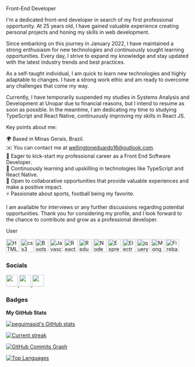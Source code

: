 Front-End Developer

I'm a dedicated front-end developer in search of my first professional opportunity. At 25 years old, I have gained valuable experience creating personal projects and honing my skills in web development.

Since embarking on this journey in January 2022, I have maintained a strong enthusiasm for new technologies and continuously sought learning opportunities. Every day, I strive to expand my knowledge and stay updated with the latest industry trends and best practices.

As a self-taught individual, I am quick to learn new technologies and highly adaptable to changes. I have a strong work ethic and am ready to overcome any challenges that come my way.

Currently, I have temporarily suspended my studies in Systems Analysis and Development at Unopar due to financial reasons, but I intend to resume as soon as possible. In the meantime, I am dedicating my time to studying TypeScript and React Native, continuously improving my skills in React JS.

Key points about me:

🌍 Based in Minas Gerais, Brazil.<br>
✉️ You can contact me at wellingtoneduardo16@outlook.com.<br>
🚀 Eager to kick-start my professional career as a Front End Software Developer.<br>
🧠 Continuously learning and upskilling in technologies like TypeScript and React Native.<br>
🤝 Open to collaborative opportunities that provide valuable experiences and make a positive impact.<br>
⚡ Passionate about sports, football being my favorite.<br>

I am available for interviews or any further discussions regarding potential opportunities. Thank you for considering my profile, and I look forward to the chance to contribute and grow as a professional developer.





User
<p align="left">
  <a href="https://developer.mozilla.org/en-US/docs/Glossary/HTML5" target="_blank" rel="noreferrer"><img src="https://raw.githubusercontent.com/danielcranney/readme-generator/main/public/icons/skills/html5-colored.svg" width="36" height="36" alt="HTML5" /></a>
  <a href="https://developer.mozilla.org/pt-BR/docs/Web/CSS" target="_blank" rel="noreferrer"><img src="https://cdn.simpleicons.org/css3/#1572B6" width="36" height="36"   alt="css3"  /></a> 
  <a href="https://getbootstrap.com/" target="_blank" rel="noreferrer"><img src="https://cdn.simpleicons.org/bootstrap/#7952B3" width="36" height="36"   alt="Bootstrap"  /></a>
<a href="https://developer.mozilla.org/en-US/docs/Web/JavaScript" target="_blank" rel="noreferrer"><img src="https://raw.githubusercontent.com/danielcranney/readme-generator/main/public/icons/skills/javascript-colored.svg" width="36" height="36" alt="Javascript" /></a>
<a href="https://reactjs.org/" target="_blank" rel="noreferrer"><img src="https://raw.githubusercontent.com/danielcranney/readme-generator/main/public/icons/skills/react-colored.svg" width="36" height="36" alt="React" /></a>
<a href="https://redux.js.org/" target="_blank" rel="noreferrer"><img src="https://raw.githubusercontent.com/danielcranney/readme-generator/main/public/icons/skills/redux-colored.svg" width="36" height="36" alt="Redux" /></a>
<a href="https://nodejs.org/en/" target="_blank" rel="noreferrer"><img src="https://raw.githubusercontent.com/danielcranney/readme-generator/main/public/icons/skills/nodejs-colored.svg" width="36" height="36" alt="NodeJS" /></a>
<a href="https://expressjs.com/" target="_blank" rel="noreferrer"><img src="https://raw.githubusercontent.com/danielcranney/readme-generator/main/public/icons/skills/express-colored-dark.svg" width="36" height="36" alt="Express" /></a>
<a href="https://www.electronjs.org/" target="_blank" rel="noreferrer"><img src="https://cdn.simpleicons.org/electron/#47848F" width="36" height="36"   alt="Electron"  /></a>
<a href="https://jquery.com/" target="_blank" rel="noreferrer"><img src="https://cdn.simpleicons.org/jquery/#0769AD" width="36" height="36"   alt="jquery"  /></a>
<a href="https://www.mongodb.com/" target="_blank" rel="noreferrer"><img src="https://raw.githubusercontent.com/danielcranney/readme-generator/main/public/icons/skills/mongodb-colored.svg" width="36" height="36" alt="MongoDB" /></a>
<a href="https://firebase.google.com/" target="_blank" rel="noreferrer"><img src="https://cdn.simpleicons.org/firebase/#FFCA28" width="36" height="36"   alt="Firebase"  /></a>
</p>

### Socials

<p align="left">
  <a href="https://discord.com/users/661437172699889684" target="_blank" rel="noreferrer"><img src="https://raw.githubusercontent.com/danielcranney/readme-generator/main/public/icons/socials/discord.svg" width="32" height="32" />
  </a> <a href="https://github.com/WellingtonEduardo" target="_blank" rel="noreferrer"><img src="https://raw.githubusercontent.com/danielcranney/readme-generator/main/public/icons/socials/github-dark.svg" width="32" height="32" />
 </a> <a href="https://www.linkedin.com/in/wellington-eduardo/" target="_blank" rel="noreferrer"><img src="https://raw.githubusercontent.com/danielcranney/readme-generator/main/public/icons/socials/linkedin.svg" width="32" height="32" /></a>


### Badges

<b>My GitHub Stats</b>

<a href="https://github.com/WellingtonEduardo"><img src="https://github-readme-stats-peguimasid.vercel.app/api?username=WellingtonEduardo&show_icons=true&hide=&count_private=true&title_color=3382ed&text_color=ffffff&icon_color=3382ed&bg_color=171717&hide_border=true&show_icons=true" alt="peguimasid's GitHub stats" /></a>

<a href="https://github.com/WellingtonEduardo"> <img src="https://github-readme-streak-stats.herokuapp.com/?user=WellingtonEduardo&stroke=ffffff&background=171717&ring=3382ed&fire=3382ed&currStreakNum=ffffff&currStreakLabel=3382ed&sideNums=ffffff&sideLabels=ffffff&dates=ffffff&hide_border=true%22" alt="Current streak" /></a>

<a href="https://github.com/WellingtonEduardo"><img src="https://github-readme-activity-graph.cyclic.app/graph?username=WellingtonEduardo&bg_color=171717&color=ffffff&line=3382ed&point=ffffff&area_color=171717&area=true&hide_border=true&custom_title=GitHub%20Commits%20Graph" alt="GitHub Commits Graph" /></a>

<a href="https://github.com/WellingtonEduardo" align="left"> <img src="https://github-readme-stats-peguimasid.vercel.app/api/top-langs/?username=WellingtonEduardo&layout=compact&title_color=3382ed&hide=css,objective-c,html&text_color=ffffff&icon_color=3382ed&bg_color=171717&hide_border=true&locale=en&custom_title=Top%20%Languages" alt="Top Languages" /></a>


